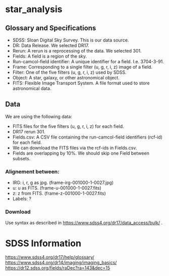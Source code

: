 # star_analysis

## Glossary and Specifications
- SDSS: Sloan Digital Sky Survey. This is our data source.
- DR: Data Release. We selected DR17.
- Rerun: A rerun is a reprocessing of the data. We selected 301.
- Fields: A field is a region of the sky.
- Run-camcol-field identifier: A unique identifier for a field. I.e. 3704-3-91.
- Frame: Corresponding to a single filter (u, g, r, i, z) image of a field.
- Filter: One of the five filters (u, g, r, i, z) used by SDSS.
- Object: A star, galaxy, or other astronomical object.
- FITS: Flexible Image Transport System. A file format used to store astronomical data.

## Data
We are using the following data:
- FITS files for the five filters (u, g, r, i, z) for each field.
- DR17 rerun 301.
- Fields.csv: A CSV file containing the run-camcol-field identifiers (rcf-id) for each field.
- We can download the FITS files via the rcf-ids in Fields.csv.
- Fields are overlapping by 10%. We should skip one Field between subsets.

### Alignement between:
- IRG: i, r, g as jpg. (frame-irg-001000-1-0027.jpg)
- u: u as FITS. (frame-u-001000-1-0027.fits)
- z: z from FITS. (frame-z-001000-1-0027.fits)
- Labels: ?

### Download
Use syntax as described in https://www.sdss4.org/dr17/data_access/bulk/ .


# SDSS Information
https://www.sdss4.org/dr17/help/glossary/
https://www.sdss4.org/dr14/imaging/imaging_basics/
https://dr12.sdss.org/fields/raDec?ra=143&dec=15
